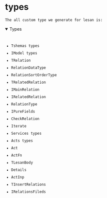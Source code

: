 # types

`The all custom type we generate for lesan is:`

<details open>
  <summary>
    Types
  </summary>
<pre>
<code>
<ul style="display:flex; flex-direction:column; gap:10px">
<li><a href="../types/schema/Tschemas.md" target="_blank" style="text-decoration: none;       cursor:pointer">Tshemas types</a></li>
<li><a href="../types/schema/IModel.md" target="_blank" style="text-decoration: none;       cursor:pointer">IModel types</a></li>
<li><a href="../types/schema/model/TRelation.md" target="_blank" style="text-decoration: none;       cursor:pointer">TRelation</a></li>
<li><a href="../types/schema/model/TRelation/RelationDataType.md" target="_blank" style="text-decoration: none; cursor:pointer">RelationDataType</a></li>
<li><a href="../types/schema/model/TRelation/RelationSortOrderType.md" target="_blank" style="text-decoration: none;cursor:pointer">RelationSortOrderType</a></li>
<li><a href="../types/schema/model/TRelation/TRelatedRelation.md" target="_blank" style="text-decoration: none; cursor:pointer">TRelatedRelation</a></li>
<li><a href="../types/schema/model/IMainRelation.md" target="_blank" style="text-decoration: none;       cursor:pointer">IMainRelation</a></li>
<li><a href="../types/schema/model/IRelatedRelation.md" target="_blank" style="text-decoration: none;       cursor:pointer">IRelatedRelation</a></li>
<li><a href="../types/schema/RelationType.md" target="_blank" style="text-decoration: none;       cursor:pointer">RelationType</a></li>
<li><a href="../types/schema/IPureFields.md" target="_blank" style="text-decoration: none;       cursor:pointer">IPureFields</a></li>
<li><a href="../types/schema/CheckRelation.md" target="_blank" style="text-decoration: none;       cursor:pointer">CheckRelation</a></li>
<li><a href="../types/schema/Iterate.md" target="_blank" style="text-decoration: none;       cursor:pointer">Iterate</a></li>
<li><a href="../types/Services/Acts.md" target="_blank" style="text-decoration: none;       cursor:pointer">Services types</a></li>
<li><a href="../types/Services/Acts.md" target="_blank" style="text-decoration: none;       cursor:pointer">Acts types</a></li>
<li><a href="../types/Services/Acts/Act.md" target="_blank" style="text-decoration: none;       cursor:pointer">Act</a></li>
<li><a href="../types/Services/Acts/Act/ActFn.md" target="_blank" style="text-decoration: none;       cursor:pointer">ActFn</a></li>
<li><a href="../types/Services/Acts/Act/ActFn/TLesanBody.md" target="_blank" style="text-decoration: none; cursor:pointer">TLesanBody</a></li>
<li><a href="../types/Services/Acts/Act/ActFn/TLesanBody/Details.md" target="_blank" style="text-decoration: none;cursor:pointer">Details</a></li>
<li><a href="../types/Services/ActInp.md" target="_blank" style="text-decoration: none;       cursor:pointer">ActInp</a></li>
<li><a href="../types/TInsertRelations.md" target="_blank" style="text-decoration: none;       cursor:pointer">TInsertRelations</a></li>
<li><a href="../types/TInsertRelations/IRelationsFileds.md" target="_blank" style="text-decoration: none;       cursor:pointer">IRelationsFileds</a></li>
</ul>
</code>
</pre>
</details>
